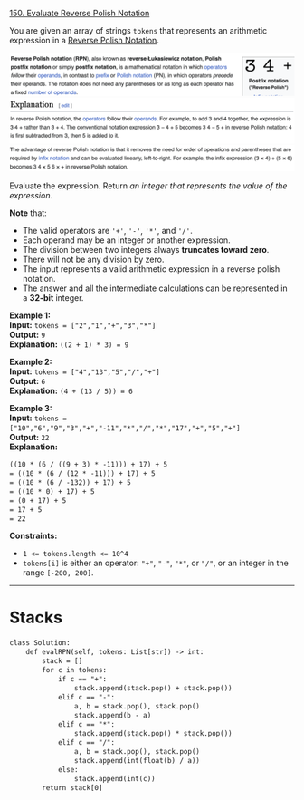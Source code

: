 [150. Evaluate Reverse Polish Notation](https://leetcode.com/problems/evaluate-reverse-polish-notation/)

You are given an array of strings `tokens` that represents an arithmetic expression in a [Reverse Polish Notation](http://en.wikipedia.org/wiki/Reverse_Polish_notation).

![](!assets/attachments/Pasted%20image%2020240227103159.png)  
![](!assets/attachments/Pasted%20image%2020240227103132.png)
![](!assets/attachments/Pasted%20image%2020240227103222.png)

Evaluate the expression. Return _an integer that represents the value of the expression_.

**Note** that:
- The valid operators are `'+'`, `'-'`, `'*'`, and `'/'`.
- Each operand may be an integer or another expression.
- The division between two integers always **truncates toward zero**.
- There will not be any division by zero.
- The input represents a valid arithmetic expression in a reverse polish notation.
- The answer and all the intermediate calculations can be represented in a **32-bit** integer.

**Example 1:**  
**Input:** `tokens = ["2","1","+","3","*"]`  
**Output:** `9`  
**Explanation:** `((2 + 1) * 3) = 9`  

**Example 2:**  
**Input:** `tokens = ["4","13","5","/","+"]`  
**Output:** `6`  
**Explanation:** `(4 + (13 / 5)) = 6`  

**Example 3:**  
**Input:** `tokens = ["10","6","9","3","+","-11","*","/","*","17","+","5","+"]`  
**Output:** `22`  
**Explanation:**  
```
((10 * (6 / ((9 + 3) * -11))) + 17) + 5
= ((10 * (6 / (12 * -11))) + 17) + 5
= ((10 * (6 / -132)) + 17) + 5
= ((10 * 0) + 17) + 5
= (0 + 17) + 5
= 17 + 5
= 22
```

**Constraints:**
- `1 <= tokens.length <= 10^4`
- `tokens[i]` is either an operator: `"+"`, `"-"`, `"*"`, or `"/"`, or an integer in the range `[-200, 200]`.

---





# Stacks

```
class Solution:
    def evalRPN(self, tokens: List[str]) -> int:
        stack = []
        for c in tokens:
            if c == "+":
                stack.append(stack.pop() + stack.pop())
            elif c == "-":
                a, b = stack.pop(), stack.pop()
                stack.append(b - a)
            elif c == "*":
                stack.append(stack.pop() * stack.pop())
            elif c == "/":
                a, b = stack.pop(), stack.pop()
                stack.append(int(float(b) / a))
            else:
                stack.append(int(c))
        return stack[0]
```